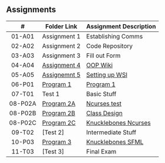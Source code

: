 ## Assignments

|  #  | Folder Link | Assignment Description |
| :-: | ----------- | ---------------------- |
|  01-A01  | Assignment 1                               | Establishing Comms                       |
|  02-A02  | Assignment 2                               | Code Repository                          |
|  03-A03  | Assignment 3                               | Fill out Form                            |
|  04-A04  | [Assignment 4](./OOP_Primer/README.md)     | [OOP Wiki](./OOP_Primer/README.md)       |
|  05-A05  | [Assignemnt 5](./05-A05/README.md)         | [Setting up WSl](./05-A05/README.md)|
|  06-P01  | [Program 1](./06-P01/README.md)            | [Program 1](./06-P06/README.md)        |
|  07-T01  | Test 1                                     | Basic Stuff                              |
|  08-P02A | [Program 2A](./08-P02A/README.md)          | [Ncurses test](./08-P02A/README.md)      |
|  08-P02B | [Program 2B](./08-P02B/README.md)          | [Class Design](./08-P02B/README.md)      |
|  08-P02C | [Program 2C](./08-P02C/README.md)          | [Knucklebones Ncurses](./08-PO2C/README.md)      |
|  09-T02  | [Test 2]                                   | Intermediate Stuff
|  10-P03  | [Program 3](./10-P03/README.md)            | [Knucklebones SFML](./10-PO3/README.md)      |
|  11-T03  | [Test 3]                                   | Final Exam
